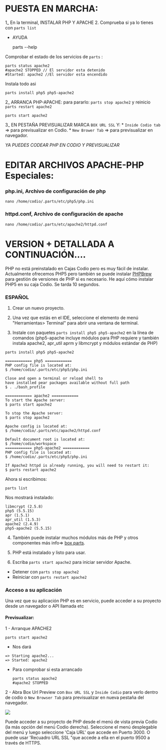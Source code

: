 # PUESTA EN MARCHA: 

1_ En la terminal, INSTALAR PHP Y APACHE 2. Comprueba si ya lo tienes con `parts list`

- AYUDA 
	
   
    parts --help 

Comprobar el estado de los servicios de `parts` :

	parts status apache2
    #apache2 STOPPED // El servidor esta detenido
    #Started: apache2 //El servidor esta encendido

Instala todo asi

	parts install php5 php5-apache2
 

2_ ARRANCA PHP-APACHE: para pararlo: `parts stop apache2` y reinicio `parts restart apache2`
```
parts start apache2
```

3_ EN PESTAÑA PREVISUALIZAR MARCA `BOX URL SSL` Y:
	* `Inside Codio tab` => para previsualizar en Codio.
    * `New Brower Tab` => para previsualizar en navegador.


_YA PUEDES CODEAR PHP EN CODIO Y PREVISUALIZAR_

# EDITAR ARCHIVOS APACHE-PHP Especiales:

### php.ini, Archivo de configuración de php
```
nano /home/codio/.parts/etc/php5/php.ini
```
### httpd.conf, Archivo de configuración de apache
```
nano /home/codio/.parts/etc/apache2/httpd.conf
```

# VERSION + DETALLADA A CONTINUACIÓN....

PHP no está preinstalado en Cajas Codio pero es muy fácil de instalar. Actualmente ofrecemos PHP5 pero también se puede instalar [PHPBrew](https://codio.com/s/docs/specifics/php-brew) para gestión de versiones de PHP si es necesario. He aquí cómo instalar PHP5 en su caja Codio. Se tarda 10 segundos.

### ESPAÑOL

1. Crear un nuevo proyecto.

2. Una vez que estás en el IDE, seleccione el elemento de menú "Herramientas> Terminal" para abrir una ventana de terminal.

3. Instale con paquetes `parts install php5 php5-apache2` en la línea de comandos (php5-apache incluye módulos para PHP requiere y también instala apache2, apr_util aprm y libmcrypt y módulos estándar de PHP)

```
parts install php5 php5-apache2
```

    
    ============ php5 ============                                                                                         
    PHP config file is located at:                                                                                         
    $ /home/codio/.parts/etc/php5/php.ini                                                                                

    Close and open a terminal or reload shell to                                                                           
    have installed pear packages available without full path                                                               
    $ . ./bash_profile                                                                                                     

    ============ apache2 ============                                                                                      
    To start the Apache server:                                                                                            
    $ parts start apache2                                                                                                

    To stop the Apache server:                                                                                             
    $ parts stop apache2                                                                                                 

    Apache config is located at:                                                                                           
    $ /home/codio/.parts/etc/apache2/httpd.conf                                                                          

    Default document root is located at:                                                                                   
    $ /home/codio/workspace                                                                                              
    ============ php5-apache2 ============                                                                                 
    PHP config file is located at:                                                                                         
    $ /home/codio/.parts/etc/php5/php.ini                                                                                

    If Apache2 httpd is already running, you will need to restart it:                                                      
    $ parts restart apache2 


Ahora si escribimos:

	parts list
Nos mostrará instalado:
```
libmcrypt (2.5.8)                                                       
php5 (5.5.15)                                                           
apr (1.5.1)                                                             
apr_util (1.5.3)                                                        
apache2 (2.4.9)                                                         
php5-apache2 (5.5.15)  
```

4. También puede instalar muchos módulos más de PHP y otros componentes más info=> [box parts](https://codio.com/s/docs/boxes/box-parts).

5. PHP está instalado y listo para usar.

6. Escriba `parts start apache2` para iniciar servidor Apache.

* Detener con  `parts stop apache2`
* Reiniciar con `parts restart apache2`

### Acceso a su aplicación

Una vez que su aplicación PHP es en servicio, puede acceder a su proyecto desde un navegador o API llamada etc

#### Previsualizar:

1 - Arranque APACHE2

	parts start apache2
    
- Nos dará
```
=> Starting apache2...                                                  
=> Started: apache2  
```
* Para comprobar si esta arrancado
	```
	parts status apache2
    #apache2 STOPPED  
    ```

2 - Abra Box Url Preview con `Box URL SSL` y `Inside Codio` para verlo dentro de codio o `New Browser Tab` para previsualizar en nueva pestaña del navegador.

![](https://raw.githubusercontent.com/zapcode/apuntes/master/codio/img/php_preview_box_url.png)

Puede acceder a su proyecto de PHP desde el menú de vista previa Codio (la más opción del menú Codio derecha). Seleccione el menú desplegable del menú y luego seleccione 'Caja URL' que accede en Puerto 3000. O puede usar 'Recuadro URL SSL "que accede a ella en el puerto 9500 a través de HTTPS.
